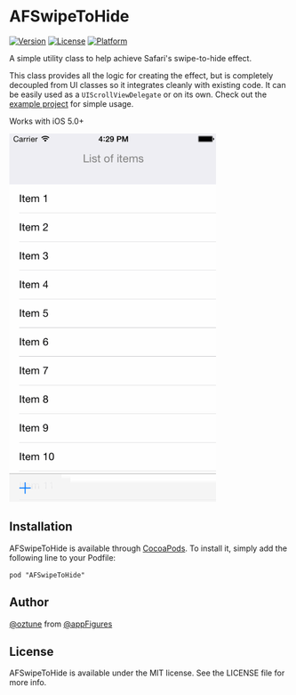 # AFSwipeToHide

[![Version](https://img.shields.io/cocoapods/v/AFSwipeToHide.svg?style=flat)](http://cocoadocs.org/docsets/AFSwipeToHide)
[![License](https://img.shields.io/cocoapods/l/AFSwipeToHide.svg?style=flat)](http://cocoadocs.org/docsets/AFSwipeToHide)
[![Platform](https://img.shields.io/cocoapods/p/AFSwipeToHide.svg?style=flat)](http://cocoadocs.org/docsets/AFSwipeToHide)

A simple utility class to help achieve Safari's swipe-to-hide effect.

This class provides all the logic for creating the effect, but is completely decoupled from UI classes so it integrates cleanly with existing code. It can be easily used as a `UIScrollViewDelegate` or on its own. Check out
the [example project](https://github.com/appfigures/AFSwipeToHide/blob/master/Example/AFSwipeToHide/ViewController.m) for simple usage.

Works with iOS 5.0+

![AFSwipeToHide in action](AFSwipeToHide.gif)

## Installation

AFSwipeToHide is available through [CocoaPods](http://cocoapods.org). To install
it, simply add the following line to your Podfile:

    pod "AFSwipeToHide"

## Author

[@oztune](http://twitter.com/oztune) from [@appFigures](http://twitter.com/appFigures)

## License

AFSwipeToHide is available under the MIT license. See the LICENSE file for more info.

